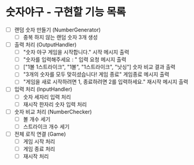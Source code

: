 # 숫자야구 - 구현할 기능 목록

- [ ] 랜덤 숫자 만들기 (NumberGenerator)
  - [ ] 중복 하지 않는 랜덤 숫자 3개 생성
- [ ] 출력 처리 (OutputHandler)
  - [ ] "숫자 야구 게임을 시작합니다." 시작 메시지 출력
  - [ ] "숫자를 입력해주세요 : " 입력 요청 메시지 출력
  - [ ] ["1볼 1스트라이크", "1볼", "1스트라이크", "낫싱"] 숫자 비교 결과 출력
  - [ ] "3개의 숫자를 모두 맞히셨습니다! 게임 종료" 게임종료 메시지 출력
  - [ ] "게임을 새로 시작하려면 1, 종료하려면 2를 입력하세요." 재시작 메시지 출력
- [ ] 입력 처리 (InputHandler)
  - [ ] 숫자 세자리 입력 처리
  - [ ] 재시작 한자리 숫자 입력 처리
- [ ] 숫자 비교 처리 (NumberChecker)
  - [ ] 볼 개수 세기
  - [ ] 스트라이크 개수 세기
- [ ] 전체 로직 연결 (Game)
  - [ ] 게임 시작 처리
  - [ ] 게임 종료 처리
  - [ ] 재시작 처리